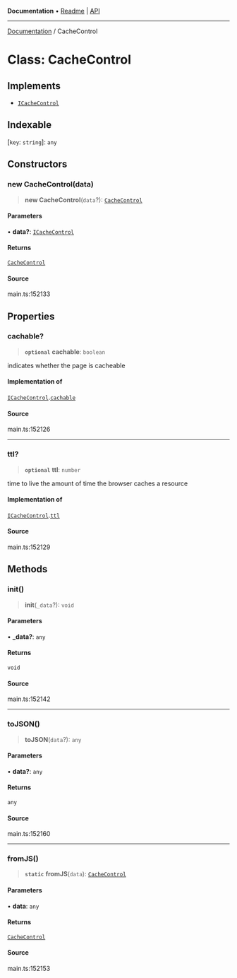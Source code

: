 **Documentation** • [Readme](../README.md) \| [API](../globals.md)

***

[Documentation](../README.md) / CacheControl

# Class: CacheControl

## Implements

- [`ICacheControl`](../interfaces/ICacheControl.md)

## Indexable

 \[`key`: `string`\]: `any`

## Constructors

### new CacheControl(data)

> **new CacheControl**(`data`?): [`CacheControl`](CacheControl.md)

#### Parameters

• **data?**: [`ICacheControl`](../interfaces/ICacheControl.md)

#### Returns

[`CacheControl`](CacheControl.md)

#### Source

main.ts:152133

## Properties

### cachable?

> **`optional`** **cachable**: `boolean`

indicates whether the page is cacheable

#### Implementation of

[`ICacheControl`](../interfaces/ICacheControl.md).[`cachable`](../interfaces/ICacheControl.md#cachable)

#### Source

main.ts:152126

***

### ttl?

> **`optional`** **ttl**: `number`

time to live
the amount of time the browser caches a resource

#### Implementation of

[`ICacheControl`](../interfaces/ICacheControl.md).[`ttl`](../interfaces/ICacheControl.md#ttl)

#### Source

main.ts:152129

## Methods

### init()

> **init**(`_data`?): `void`

#### Parameters

• **\_data?**: `any`

#### Returns

`void`

#### Source

main.ts:152142

***

### toJSON()

> **toJSON**(`data`?): `any`

#### Parameters

• **data?**: `any`

#### Returns

`any`

#### Source

main.ts:152160

***

### fromJS()

> **`static`** **fromJS**(`data`): [`CacheControl`](CacheControl.md)

#### Parameters

• **data**: `any`

#### Returns

[`CacheControl`](CacheControl.md)

#### Source

main.ts:152153
